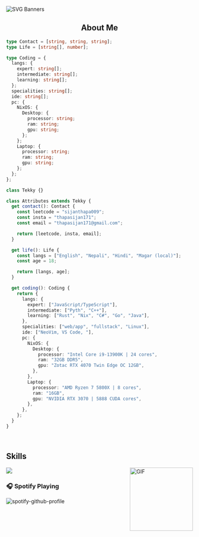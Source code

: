 ![SVG Banners](https://svg-banners.vercel.app/api?type=origin&text1=SIJAN%20&text2=💖%20A%20Software%20developer&width=1000&height=400)


<h2 align="center">About Me </h2>

```ts
type Contact = [string, string, string];
type Life = [string[], number];

type Coding = {
  langs: {
    expert: string[];
    intermediate: string[];
    learning: string[];
  };
  specialities: string[];
  ide: string[];
  pc: {
    NixOS: {
      Desktop: {
        processor: string;
        ram: string;
        gpu: string;
      };
    };
    Laptop: {
      processor: string;
      ram: string;
      gpu: string;
    };
  };
};

class Tekky {}

class Attributes extends Tekky {
  get contact(): Contact {
    const leetcode = "sijanthapa009";
    const insta = "thapasijan171";
    const email = "thapasijan171@gmail.com";

    return [leetcode, insta, email];
  }

  get life(): Life {
    const langs = ["English", "Nepali", "Hindi", "Magar (local)"];
    const age = 18;

    return [langs, age];
  }

  get coding(): Coding {
    return {
      langs: {
        expert: ["JavaScript/TypeScript"],
        intermediate: ["Pyth", "C++"],
        learning: ["Rust", "Nix", "C#", "Go", "Java"],
      },
      specialities: ["web/app", "fullstack", "Linux"],
      ide: ["NeoVim, VS Code, "],
      pc: {
        NixOS: {
          Desktop: {
            processor: "Intel Core i9-13900K | 24 cores",
            ram: "32GB DDR5",
            gpu: "Zotac RTX 4070 Twin Edge OC 12GB",
          },
        },
        Laptop: {
          processor: "AMD Ryzen 7 5800X | 8 cores",
          ram: "16GB",
          gpu: "NVIDIA RTX 3070 | 5888 CUDA cores",
        },
      },
    };
  }
}

```

<br>

## Skills

 <a href="https://skillicons.dev">
    <img src="https://skillicons.dev/icons?i=js,ts,nodejs,react,vite,tailwind,styledcomponents,sass,materialui,supabase,mongodb,git,github,vscode,figma,c,cpp,photoshop,bun,rust,python,blender&perline=16" />
  </a>


<img align="right" alt="GIF" height="170px" src="https://media.giphy.com/media/J5B1Y8QZnzXXbLQIBu/giphy.gif" />

### 🎧 Spotify Playing
![spotify-github-profile](https://spotify-github-profile.kittinanx.com/api/view?uid=317q6jzgjyc6imfq5nonsi4qmm6q&cover_image=true&theme=novatorem&bar_color=ff3c74&bar_color_cover=false)
